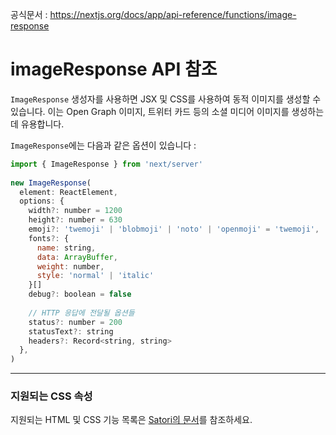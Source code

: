 공식문서 : https://nextjs.org/docs/app/api-reference/functions/image-response

# **imageResponse API 참조**
`ImageResponse` 생성자를 사용하면 JSX 및 CSS를 사용하여 동적 이미지를 생성할 수 있습니다. 이는 Open Graph 이미지, 트위터 카드 등의 소셜 미디어 이미지를 생성하는 데 유용합니다.

`ImageResponse`에는 다음과 같은 옵션이 있습니다 : 
```javascript
import { ImageResponse } from 'next/server'
 
new ImageResponse(
  element: ReactElement,
  options: {
    width?: number = 1200
    height?: number = 630
    emoji?: 'twemoji' | 'blobmoji' | 'noto' | 'openmoji' = 'twemoji',
    fonts?: {
      name: string,
      data: ArrayBuffer,
      weight: number,
      style: 'normal' | 'italic'
    }[]
    debug?: boolean = false
 
    // HTTP 응답에 전달될 옵션들
    status?: number = 200
    statusText?: string
    headers?: Record<string, string>
  },
)
```

---
### **지원되는 CSS 속성**
지원되는 HTML 및 CSS 기능 목록은 [Satori의 문서](https://github.com/vercel/satori#css)를 참조하세요.